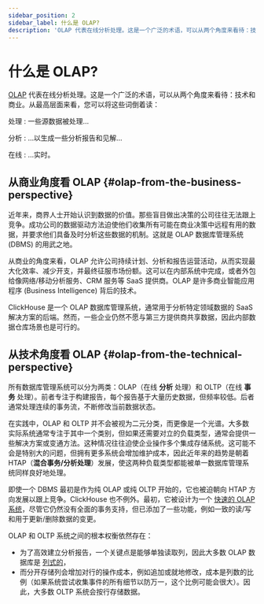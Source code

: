 ```yaml
---
sidebar_position: 2
sidebar_label: 什么是 OLAP?
description: 'OLAP 代表在线分析处理。这是一个广泛的术语，可以从两个角度来看待：技术和商业。'
---
```



# 什么是 OLAP?

<!-- slug: /faq/general/olap -->

[OLAP](https://en.wikipedia.org/wiki/Online_analytical_processing) 代表在线分析处理。这是一个广泛的术语，可以从两个角度来看待：技术和商业。从最高层面来看，您可以将这些词倒着读：

处理
:   一些源数据被处理…

分析
:   …以生成一些分析报告和见解…

在线
:   …实时。

## 从商业角度看 OLAP {#olap-from-the-business-perspective}

近年来，商界人士开始认识到数据的价值。那些盲目做出决策的公司往往无法跟上竞争。成功公司的数据驱动方法迫使他们收集所有可能在商业决策中远程有用的数据，并要求他们具备及时分析这些数据的机制。这就是 OLAP 数据库管理系统 (DBMS) 的用武之地。

从商业的角度来看，OLAP 允许公司持续计划、分析和报告运营活动，从而实现最大化效率、减少开支，并最终征服市场份额。这可以在内部系统中完成，或者外包给像网络/移动分析服务、CRM 服务等 SaaS 提供商。OLAP 是许多商业智能应用程序 (Business Intelligence) 背后的技术。

ClickHouse 是一个 OLAP 数据库管理系统，通常用于分析特定领域数据的 SaaS 解决方案的后端。然而，一些企业仍然不愿与第三方提供商共享数据，因此内部数据仓库场景也是可行的。

## 从技术角度看 OLAP {#olap-from-the-technical-perspective}

所有数据库管理系统可以分为两类：OLAP（在线 **分析** 处理）和 OLTP（在线 **事务** 处理）。前者专注于构建报告，每个报告基于大量历史数据，但频率较低。后者通常处理连续的事务流，不断修改当前数据状态。

在实践中，OLAP 和 OLTP 并不会被视为二元分类，而更像是一个光谱。大多数实际系统通常专注于其中一个类别，但如果还需要对立的负载类型，通常会提供一些解决方案或变通方法。这种情况往往迫使企业操作多个集成存储系统。这可能不会是特别大的问题，但拥有更多系统会增加维护成本，因此近年来的趋势是朝着 HTAP（**混合事务/分析处理**）发展，使这两种负载类型都能被单一数据库管理系统同样良好地处理。

即使一个 DBMS 最初是作为纯 OLAP 或纯 OLTP 开始的，它也被迫朝向 HTAP 方向发展以跟上竞争。ClickHouse 也不例外。最初，它被设计为一个 [快速的 OLAP 系统](/concepts/why-clickhouse-is-so-fast)，尽管它仍然没有全面的事务支持，但已添加了一些功能，例如一致的读/写和用于更新/删除数据的变更。

OLAP 和 OLTP 系统之间的根本权衡依然存在：

- 为了高效建立分析报告，一个关键点是能够单独读取列，因此大多数 OLAP 数据库是 [列式的](https://clickhouse.com/engineering-resources/what-is-columnar-database)，
- 而分开存储列会增加对行的操作成本，例如追加或就地修改，成本是列数的比例（如果系统尝试收集事件的所有细节以防万一，这个比例可能会很大）。因此，大多数 OLTP 系统会按行存储数据。
